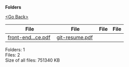 **Folders**

[&lt;Go Back&gt;](../right.html)

  

<table><thead><tr class="header"><th><strong>File</strong></th><th><strong>File</strong></th><th><strong>File</strong></th><th><strong>File</strong></th></tr></thead><tbody><tr class="odd"><td><a href="front-end-interview-practice.pdf">front-end...ce.pdf</a> </td><td><a href="git-resume.pdf">git-resume.pdf</a> </td><td></td><td></td></tr></tbody></table>

Folders: 1  
Files: 2  
Size of all files: 751340 KB
